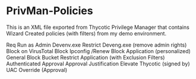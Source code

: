 # PrivMan-Policies
This is an XML file exported from Thycotic Privilege Manager that contains Wizard Created policies (with filters) from my demo environment.

Req Run as Admin Devenv.exe
Restrict Deveng.exe (remove admin rights)
Block on VirusTotal
Block Ipconfig /Renew
Block Application (personalized)
General Block Bucket
Restrict Application (with Exclusion Filters)
Authenticated Approval
Approval
Justification
Elevate Thycotic (signed by)
UAC Override (Approval)
